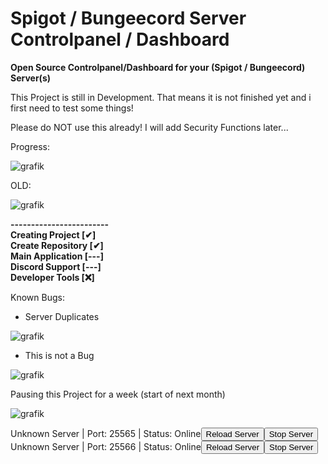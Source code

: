 # Spigot / Bungeecord Server Controlpanel / Dashboard
**Open Source Controlpanel/Dashboard for your (Spigot / Bungeecord) Server(s)**

This Project is still in Development.
That means it is not finished yet and i first need to test some things!

Please do NOT use this already! I will add Security Functions later...

Progress:

![grafik](https://user-images.githubusercontent.com/82869044/115991636-b8100800-a5c9-11eb-95a3-e6c5301359dd.png)


OLD:

![grafik](https://user-images.githubusercontent.com/82869044/115973678-354e6500-a557-11eb-9517-1031e10ad600.png)


<html>
    <b>
        ------------------------
        <br>
        Creating Project [✔]
        <br>
        Create Repository [✔]
        <br>
        Main Application [---]
        <br>
        Discord Support [---]
        <br>
        Developer Tools [❌]
        <br
        ------------------------
        <br>
    </b>
</html>

Known Bugs:

- Server Duplicates

![grafik](https://user-images.githubusercontent.com/82869044/115992442-13dc9000-a5ce-11eb-9d48-d5f677fbc431.png)

- This is not a Bug

![grafik](https://user-images.githubusercontent.com/82869044/115998665-a38f3800-a5e8-11eb-980d-bed53ce08d56.png)



Pausing this Project for a week (start of next month)

![grafik](https://user-images.githubusercontent.com/82869044/115999618-ba378e00-a5ec-11eb-9999-cac0357a2211.png)



<html>
<p id="tID"><style></style>Unknown Server | Port: 25565 | Status: Online<button class="rby" onclick="$.ajax({ url: &quot;/reloadserver?id=9258--25565&quot;}).done(function(response) {});
">Reload Server</button><button class="sbr" onclick="$.ajax({ url: &quot;/stopserver?id=9258--25565&quot;}).done(function(response) {});
">Stop Server</button><br>Unknown Server | Port: 25566 | Status: Online<button class="rby" onclick="$.ajax({ url: &quot;/reloadserver?id=1344--25566&quot;}).done(function(response) {});
">Reload Server</button><button class="sbr" onclick="$.ajax({ url: &quot;/stopserver?id=1344--25566&quot;}).done(function(response) {});
">Stop Server</button><br></p>
    </html>
